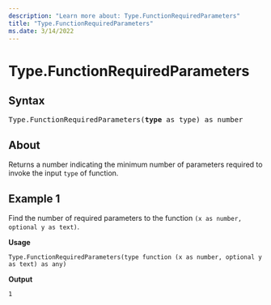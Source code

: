 ```yaml
---
description: "Learn more about: Type.FunctionRequiredParameters"
title: "Type.FunctionRequiredParameters"
ms.date: 3/14/2022
---
```

# Type.FunctionRequiredParameters

## Syntax

<pre>
Type.FunctionRequiredParameters(<b>type</b> as type) as number  
</pre>
  
## About

Returns a number indicating the minimum number of parameters required to invoke the input `type` of function.

## Example 1

Find the number of required parameters to the function `(x as number, optional y as text)`.

**Usage**

```powerquery-m
Type.FunctionRequiredParameters(type function (x as number, optional y as text) as any)
```

**Output**

`1`
